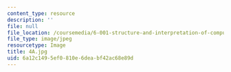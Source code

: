 ```yaml
---
content_type: resource
description: ''
file: null
file_location: /coursemedia/6-001-structure-and-interpretation-of-computer-programs-spring-2005/6a12c1495ef0810e6deabf42ac68e89d_4A.jpg
file_type: image/jpeg
resourcetype: Image
title: 4A.jpg
uid: 6a12c149-5ef0-810e-6dea-bf42ac68e89d
---
```

